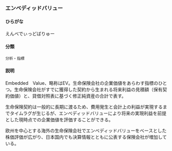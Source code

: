<div style="display:none;">

## [あ行](securities-terms?id=あ行)

</div>

### エンベディッドバリュー

#### ひらがな

えんべでぃっどばりゅー

#### 分類

`分析・指標`

#### 説明

Embedded　Value、略称はEV。生命保険会社の企業価値をあらわす指標のひとつ。生命保険会社がすでに獲得した契約から生まれる将来利益の見積額（保有契約価値）と、貸借対照表に基づく修正純資産の合計で表す。
 
生命保険契約は一般的に長期に渡るため、費用発生と会計上の利益が実現するまでタイムラグが生じるが、エンベディッドバリューにより将来の実現利益を前提とした現時点での企業価値を評価することができる。
 
欧州を中心とする海外の生命保険会社でエンベディッドバリューをベースとした株価評価が広がり、日本国内でも決算情報とともに公表する保険会社が増加している。

<div style="display:none;">

## [か行](securities-terms?id=か行)
## [さ行](securities-terms?id=さ行)
## [た行](securities-terms?id=た行)
## [な行](securities-terms?id=な行)
## [は行](securities-terms?id=は行)
## [ま行](securities-terms?id=ま行)
## [や行](securities-terms?id=や行)
## [ら行](securities-terms?id=ら行)
## [わ行](securities-terms?id=わ行)
## [英数字・記号](securities-terms?id=英数字・記号)

</div>


